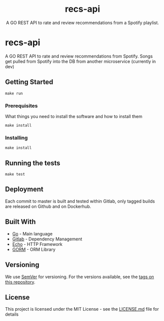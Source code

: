 <h1 align="center">recs-api</h1>

<p align="center">
   A GO REST API to rate and review recommendations from a Spotify playlist.
<p>

# recs-api

A GO REST API to rate and review recommendations from Spotify. Songs get pulled from Spotify into the DB from another microservice (currently in dev)

## Getting Started

```
make run
```

### Prerequisites

What things you need to install the software and how to install them

```
make install
```

### Installing

```
make install
```

## Running the tests

```
make test
```

## Deployment

Each commit to master is built and tested within Gitlab, only tagged builds are released on Github and on Dockerhub.

## Built With

* [Go](https://golang.org/) - Main language
* [Gitlab](https://gitlab.com/) - Dependency Management
* [Echo](https://github.com/labstack/echo) - HTTP Framework
* [GORM](https://gorm.io/) - ORM Library

## Versioning

We use [SemVer](http://semver.org/) for versioning. For the versions available, see the [tags on this repository](https://github.com/pocockn/recs-api/tags). 

## License

This project is licensed under the MIT License - see the [LICENSE.md](LICENSE.md) file for details
